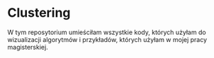 # Clustering

W tym reposytorium umieściłam wszystkie kody, których użyłam do wizualizacji algorytmów i przykładów, których użyłam w mojej pracy magisterskiej.
